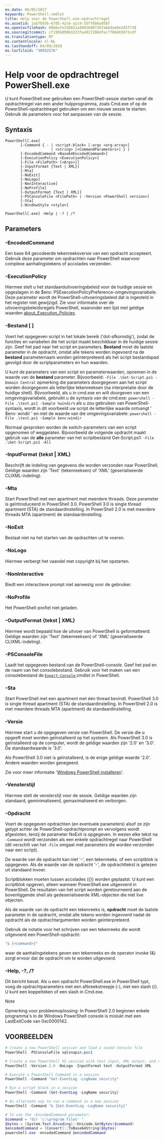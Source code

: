 ```yaml
---
ms.date: 06/05/2017
keywords: PowerShell-cmdlet
title: Help voor de PowerShell.exe-opdrachtregel
ms.assetid: 1ab7b93b-6785-42c6-a1c9-35ff686a958f
ms.openlocfilehash: 60b6a7e310821a4092b0972b7abbdae0e2d5f738
ms.sourcegitcommit: cf195b090b3223fa4917206dfec7f0b603873cdf
ms.translationtype: MT
ms.contentlocale: nl-NL
ms.lasthandoff: 04/09/2018
ms.locfileid: "30952576"
---
```

# <a name="powershellexe-command-line-help"></a>Help voor de opdrachtregel PowerShell.exe

U kunt PowerShell.exe gebruiken een PowerShell-sessie starten vanaf de opdrachtregel van een ander hulpprogramma, zoals Cmd.exe of op de PowerShell-opdrachtregel gebruiken om een nieuwe sessie te starten. Gebruik de parameters voor het aanpassen van de sessie.

## <a name="syntax"></a>Syntaxis

```syntax
PowerShell[.exe]
       [-Command { - | <script-block> [-args <arg-array>]
                     | <string> [<CommandParameters>] } ]
       [-EncodedCommand <Base64EncodedCommand>]
       [-ExecutionPolicy <ExecutionPolicy>]
       [-File <FilePath> [<Args>]]
       [-InputFormat {Text | XML}]
       [-Mta]
       [-NoExit]
       [-NoLogo]
       [-NonInteractive]
       [-NoProfile]
       [-OutputFormat {Text | XML}]
       [-PSConsoleFile <FilePath> | -Version <PowerShell version>]
       [-Sta]
       [-WindowStyle <style>]

PowerShell[.exe] -Help | -? | /?
```

## <a name="parameters"></a>Parameters

### <a name="-encodedcommand-base64encodedcommand"></a>-EncodedCommand <Base64EncodedCommand>

Een base 64 gecodeerde tekenreeksversie van een opdracht accepteert. Gebruik deze parameter om opdrachten naar PowerShell waarvoor complexe aanhalingstekens of accolades verzenden.

### <a name="-executionpolicy-executionpolicy"></a>-ExecutionPolicy <ExecutionPolicy>

Hiermee stelt u het standaarduitvoeringsbeleid voor de huidige sessie en opgeslagen in de $env: PSExecutionPolicyPreference-omgevingsvariabele. Deze parameter wordt de PowerShell-uitvoeringsbeleid dat is ingesteld in het register niet gewijzigd. Zie voor informatie over de uitvoeringsbeleidsregels PowerShell, waaronder een lijst met geldige waarden [about_Execution_Policies](/powershell/module/microsoft.powershell.core/about/about_execution_policies).

### <a name="-file-filepath-parameters"></a>-Bestand <FilePath> \[ <Parameters>]

Voert het opgegeven script in het lokale bereik ('dot-afkomstig'), zodat de functies en variabelen die het script maakt beschikbaar in de huidige sessie zijn. Geef het pad naar het script en parameters. **Bestand** moet de laatste parameter in de opdracht, omdat alle tekens worden ingevoerd na de **bestand** parameternaam worden geïnterpreteerd als het script bestandspad gevolgd door de scriptparameters en hun waarden.

U kunt de parameters van een script en parameterwaarden, opnemen in de waarde van de **bestand** parameter. Bijvoorbeeld: `-File .\Get-Script.ps1 -Domain Central` opmerking die parameters doorgegeven aan het script worden doorgegeven als letterlijke tekenreeksen (na interpretatie door de huidige shell).
Bijvoorbeeld, als u in cmd.exe en wilt doorgeven van een omgevingsvariabele, gebruikt u de syntaxis van de cmd.exe: `powershell -File .\test.ps1 -Sample %windir%` als u zou gebruiken van PowerShell-syntaxis, wordt in dit voorbeeld uw script de letterlijke waarde ontvangt ' $env: windir ' en niet de waarde van die omgevingsvariabele: `powershell -File .\test.ps1 -Sample $env:windir`

Normaal gesproken worden de switch-parameters van een script opgenomen of weggelaten. Bijvoorbeeld de volgende opdracht maakt gebruik van de **alle** parameter van het scriptbestand Get-Script.ps1: `-File .\Get-Script.ps1 -All`

### <a name="-inputformat-text--xml"></a>\-InputFormat {tekst | XML}

Beschrijft de indeling van gegevens die worden verzonden naar PowerShell. Geldige waarden zijn 'Text' (tekenreeksen) of 'XML' (geserialiseerde CLIXML-indeling).

### <a name="-mta"></a>-Mta

Start PowerShell met een apartment met meerdere threads. Deze parameter is geïntroduceerd in PowerShell 3.0. PowerShell 3.0 is single thread apartment (STA) de standaardinstelling. In PowerShell 2.0 is met meerdere threads MTA (apartment) de standaardinstelling.

### <a name="-noexit"></a>-NoExit

Bestaat niet na het starten van de opdrachten uit te voeren.

### <a name="-nologo"></a>-NoLogo

Hiermee verbergt het vaandel met copyright bij het opstarten.

### <a name="-noninteractive"></a>-NonInteractive

Biedt een interactieve prompt niet aanwezig voor de gebruiker.

### <a name="-noprofile"></a>-NoProfile

Het PowerShell-profiel niet geladen.

### <a name="-outputformat-text--xml"></a>-OutputFormat {tekst | XML}

Hiermee wordt bepaald hoe de uitvoer van PowerShell is geformatteerd. Geldige waarden zijn 'Text' (tekenreeksen) of 'XML' (geserialiseerde CLIXML-indeling).

### <a name="-psconsolefile-filepath"></a>-PSConsoleFile <FilePath>

Laadt het opgegeven bestand van de PowerShell-console. Geef het pad en de naam van het consolebestand. Gebruik voor het maken van een consolebestand de [ `Export-Console` ](/powershell/module/Microsoft.PowerShell.Core/Export-Console) cmdlet in PowerShell.

### <a name="-sta"></a>-Sta

Start PowerShell met een apartment met één thread bevindt. PowerShell 3.0 is single thread apartment (STA) de standaardinstelling. In PowerShell 2.0 is met meerdere threads MTA (apartment) de standaardinstelling.

### <a name="-version-powershell-version"></a>-Versie <PowerShell Version>

Hiermee start u de opgegeven versie van PowerShell. De versie die u opgeeft moet worden geïnstalleerd op het systeem. Als PowerShell 3.0 is geïnstalleerd op de computer, wordt de geldige waarden zijn '2.0' en '3.0'. De standaardwaarde is '3.0'.

Als PowerShell 3.0 niet is geïnstalleerd, is de enige geldige waarde '2.0'. Andere waarden worden genegeerd.

Zie voor meer informatie '[Windows PowerShell installeren](../../setup/installing-windows-powershell.md)'.

### <a name="-windowstyle-window-style"></a>-Vensterstijl <Window style>

Hiermee stelt de vensterstijl voor de sessie. Geldige waarden zijn standaard, geminimaliseerd, gemaximaliseerd en verborgen.

### <a name="-command"></a>-Opdracht

Voert de opgegeven opdrachten (en eventuele parameters) alsof ze zijn getypt achter de PowerShell-opdrachtprompt en vervolgens wordt afgesloten, tenzij de parameter NoExit is opgegeven.
In wezen elke tekst na `-Command` wordt verzonden als een enkele opdrachtregel naar PowerShell (dit verschilt van het `-File` omgaat met parameters die worden verzonden naar een script).

De waarde van de opdracht kan niet '-', een tekenreeks. of een scriptblok is opgegeven. Als de waarde van de opdracht '-', de opdrachttekst is gelezen uit standaard invoer.

Scriptblokken moeten tussen accolades ({}) worden geplaatst. U kunt een scriptblok opgeven, alleen wanneer PowerShell.exe uitgevoerd in PowerShell. De resultaten van het script worden geretourneerd aan de bovenliggende shell als gedeserialiseerde XML-objecten die niet live objecten.

Als de waarde van de opdracht een tekenreeks is, **opdracht** moet de laatste parameter in de opdracht, omdat alle tekens worden ingevoerd nadat de opdracht als de opdrachtargumenten worden geïnterpreteerd.

Gebruik de notatie voor het schrijven van een tekenreeks die wordt uitgevoerd een PowerShell-opdracht:

```powershell
"& {<command>}"
```

waar de aanhalingstekens geven een tekenreeks en de operator invoke (&) zorgt ervoor dat de opdracht om te worden uitgevoerd.

### <a name="-help---"></a>-Help, -?, /?

Dit bericht bevat. Als u een opdracht PowerShell.exe in PowerShell typt, voeg de opdrachtparameters met een afbreekstreepje (-), niet een slash (/). U kunt een koppelteken of een slash in Cmd.exe.

> [!NOTE]
> Opmerking voor probleemoplossing: In PowerShell 2.0 beginnen enkele programma's in de Windows PowerShell console is mislukt met een LastExitCode van 0xc0000142.

## <a name="examples"></a>VOORBEELDEN

```powershell
# Create a new PowerShell session and load a saved console file
PowerShell -PSConsoleFile sqlsnapin.psc1

# Create a new PowerShell V2 session with text input, XML output, and no logo
PowerShell -Version 2.0 -NoLogo -InputFormat text -OutputFormat XML

# Execute a PowerShell Command in a session
PowerShell -Command "Get-EventLog -LogName security"

# Run a script block in a session
PowerShell -Command {Get-EventLog -LogName security}

# An alternate way to run a command in a new session
PowerShell -Command "& {Get-EventLog -LogName security}"

# To use the -EncodedCommand parameter:
$command = "dir 'c:\program files' "
$bytes = [System.Text.Encoding]::Unicode.GetBytes($command)
$encodedCommand = [Convert]::ToBase64String($bytes)
powershell.exe -encodedCommand $encodedCommand
```
